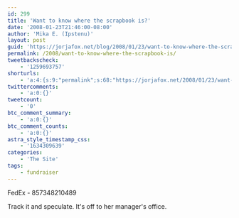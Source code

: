 ```yaml
---
id: 299
title: 'Want to know where the scrapbook is?'
date: '2008-01-23T21:46:00-08:00'
author: 'Mika E. (Ipstenu)'
layout: post
guid: 'https://jorjafox.net/blog/2008/01/23/want-to-know-where-the-scrapbook-is/'
permalink: /2008/want-to-know-where-the-scrapbook-is/
tweetbackscheck:
    - '1259693757'
shorturls:
    - 'a:4:{s:9:"permalink";s:68:"https://jorjafox.net/2008/01/23/want-to-know-where-the-scrapbook-is/";s:7:"tinyurl";s:25:"http://tinyurl.com/ksx4gt";s:4:"isgd";s:18:"http://is.gd/53b6T";s:5:"bitly";s:20:"http://bit.ly/6DG7Oa";}'
twittercomments:
    - 'a:0:{}'
tweetcount:
    - '0'
btc_comment_summary:
    - 'a:0:{}'
btc_comment_counts:
    - 'a:0:{}'
astra_style_timestamp_css:
    - '1634309639'
categories:
    - 'The Site'
tags:
    - fundraiser
---
```


FedEx - 857348210489

Track it and speculate. It&apos;s off to her manager&apos;s office.
